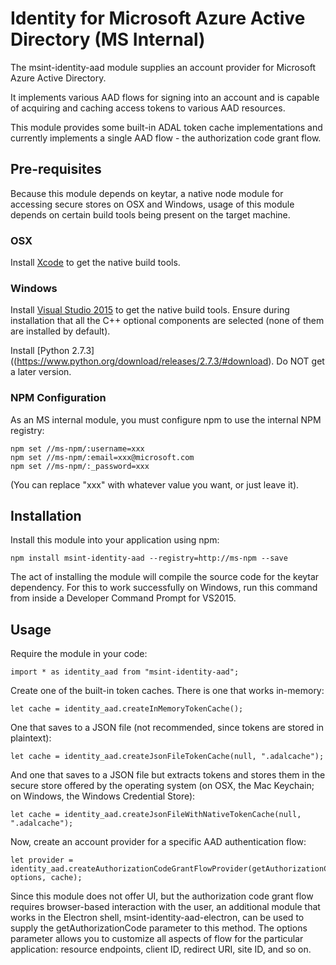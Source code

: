 # Identity for Microsoft Azure Active Directory (MS Internal)

The msint-identity-aad module supplies an account provider for Microsoft Azure Active Directory.

It implements various AAD flows for signing into an account and is capable of acquiring and caching access tokens to various AAD resources.

This module provides some built-in ADAL token cache implementations and currently implements a single AAD flow - the authorization code grant flow.

## Pre-requisites

Because this module depends on keytar, a native node module for accessing secure stores on OSX and Windows, usage of this module depends on certain build tools being present on the target machine.

### OSX
Install [Xcode](https://developer.apple.com/xcode/downloads/) to get the native build tools.

### Windows
Install [Visual Studio 2015](\\cpvsbuild\drops\dev14\d14rel\layouts\x86ret\23107.10\enu\vs\enterprise\dvd\vs_enterprise.exe) to get the native build tools. Ensure during installation that all the C++ optional components are selected (none of them are installed by default).

Install [Python 2.7.3]((https://www.python.org/download/releases/2.7.3/#download). Do NOT get a later version.

### NPM Configuration
As an MS internal module, you must configure npm to use the internal NPM registry:

```
npm set //ms-npm/:username=xxx
npm set //ms-npm/:email=xxx@microsoft.com
npm set //ms-npm/:_password=xxx
```

(You can replace "xxx" with whatever value you want, or just leave it).

## Installation

Install this module into your application using npm:

```
npm install msint-identity-aad --registry=http://ms-npm --save
```

The act of installing the module will compile the source code for the keytar dependency. For this to work successfully on Windows, run this command from inside a Developer Command Prompt for VS2015.

## Usage

Require the module in your code:

```
import * as identity_aad from "msint-identity-aad";
```

Create one of the built-in token caches. There is one that works in-memory:

```
let cache = identity_aad.createInMemoryTokenCache();
```

One that saves to a JSON file (not recommended, since tokens are stored in plaintext):

```
let cache = identity_aad.createJsonFileTokenCache(null, ".adalcache");
```

And one that saves to a JSON file but extracts tokens and stores them in the secure store offered by the operating system (on OSX, the Mac Keychain; on Windows, the Windows Credential Store):

```
let cache = identity_aad.createJsonFileWithNativeTokenCache(null, ".adalcache");
```

Now, create an account provider for a specific AAD authentication flow:

```
let provider = identity_aad.createAuthorizationCodeGrantFlowProvider(getAuthorizationCode, options, cache);
```

Since this module does not offer UI, but the authorization code grant flow requires browser-based interaction with the user, an additional module that works in the Electron shell, msint-identity-aad-electron, can be used to supply the getAuthorizationCode parameter to this method.
The options parameter allows you to customize all aspects of flow for the particular application: resource endpoints, client ID, redirect URI, site ID, and so on.